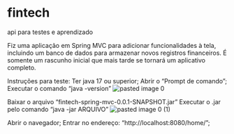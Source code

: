 # fintech
api para testes e aprendizado


Fiz uma aplicação em Spring MVC para adicionar funcionalidades à tela, incluindo um banco de dados para armazenar novos registros financeiros. É somente um rascunho inicial que mais tarde se tornará um aplicativo completo.

Instruções para teste:
Ter java 17 ou superior;
Abrir o “Prompt de comando”;
Executar o comando “java -version”
![pasted image 0](https://github.com/efabreu/fintech/assets/95862044/a461c572-f1de-4b5a-8f28-a3e0779f2988)

Baixar o arquivo “fintech-spring-mvc-0.0.1-SNAPSHOT.jar”
Executar o .jar pelo comando “java -jar ARQUIVO”
![pasted image 0 (1)](https://github.com/efabreu/fintech/assets/95862044/0c1168d4-e6bf-4ba5-a01b-d013301d6554)

Abrir o navegador;
Entrar no endereço: “http://localhost:8080/home/”;
